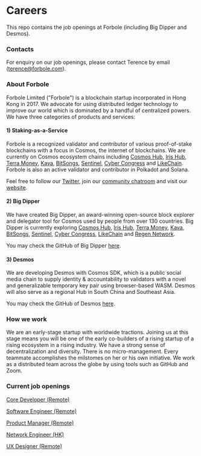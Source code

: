 # Careers
This repo contains the job openings at Forbole (including Big Dipper and Desmos).

### Contacts
For enquiry on our job openings, please contact Terence by email (terence@forbole.com).

### About Forbole

Forbole Limited ("Forbole") is a blockchain startup incorporated in Hong Kong in 2017. We advocate for using distributed ledger technology to improve our world which is dominated by a handful of centralized powers. We have three categories of products and services:

#### 1) Staking-as-a-Service

Forbole is a recognized validator and contributor of various proof-of-stake blockchains with a focus in Cosmos, the internet of blockchains. We are currently on Cosmos ecosystem chains including [Cosmos Hub](https://cosmos.bigdipper.live/validators?sort=votingPower&dir=-1_), [Iris Hub](https://iris.bigdipper.live/validators?sort=votingPower&dir=-1), [Terra Money](https://terra.bigdipper.live/validators?sort=votingPower&dir=-1), [Kava](https://testnet-1.kava.bigdipper.live/validators?sort=votingPower&dir=-1), [BitSongs](https://testnet-1.bitsong.bigdipper.live/validators?sort=votingPower&dir=-1), [Sentinel](https://explorer.sentinel.co/validators?sort=votingPower&dir=-1), [Cyber Congress](https://cyberd.ai/validators) and [LikeChain](http://35.226.174.222/). Forbole is also an active validator and contributor in Polkadot and Solana.

Feel free to follow our [Twitter](https://twitter.com/forbole), join our [community chatroom](http://t.me/forbole) and visit our [website](https://forbole.com). 

#### 2) Big Dipper

We have created Big Dipper, an award-winning open-source block explorer and delegator tool for Cosmos used by people from over 130 countries. Big Dipper is currently exploring [Cosmos Hub](https://cosmos.bigdipper.live/validators?sort=votingPower&dir=-1_), [Iris Hub](https://iris.bigdipper.live/validators?sort=votingPower&dir=-1), [Terra Money](https://terra.bigdipper.live/validators?sort=votingPower&dir=-1), [Kava](https://testnet-1.kava.bigdipper.live/validators?sort=votingPower&dir=-1), [BitSongs](https://testnet-1.bitsong.bigdipper.live/validators?sort=votingPower&dir=-1), [Sentinel](https://explorer.sentinel.co/validators?sort=votingPower&dir=-1), [Cyber Congress](https://cyberd.ai/validators), [LikeChain](http://35.226.174.222/) and [Regen Network](http://bigdipper.regen.network).

You may check the GitHub of Big Dipper [here](https://github.com/forbole/big_dipper).

#### 3) Desmos

We are developing Desmos with Cosmos SDK, which is a public social media chain to supply identity & accountability to validators with a novel and generalizable temporary key pair using browser-based WASM. Desmos will also serve as a regional Hub in South China and Southeast Asia. 

You may check the GitHub of Desmos [here](https://github.com/desmos-labs).

### How we work

We are an early-stage startup with worldwide tractions. Joining us at this stage means you will be one of the early co-builders of a rising startup of a rising ecosystem in a rising industry. We have a strong sense of decentralization and diversity. There is no micro-management. Every teammate accomplishes the milstomes on her or his own initiative. We work as a distributed team across the globe by using tools such as GitHub and Zoom. 

### Current job openings

[Core Developer (Remote)](core_developer.md)

[Software Engineer (Remote)](software_engineer.md)

[Product Manager (Remote)](product_manager.md)

[Network Engineer (HK)](network_engineer_blockchain.md)

[UX Designer (Remote)](ux_designer.md)
